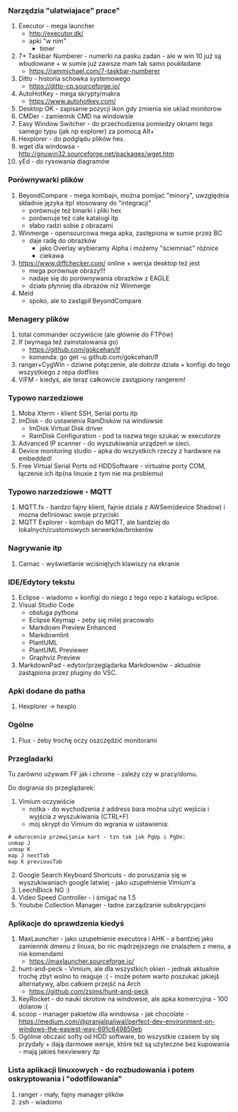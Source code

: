 ### Narzędzia "ulatwiajace" prace"

1. Executor - mega launcher
	- http://executor.dk/
	- apki "w nim"
		- timer <czas> <napis>		
2. 7+ Taskbar Numberer - numerki na pasku zadan - ale w win 10 już są wbudowane + w sumie już zawsze mam tak samo poukładane
	- https://rammichael.com/7-taskbar-numberer
3. Ditto - historia schowka systemowego
	- https://ditto-cp.sourceforge.io/
4. AutoHotKey - mega skrypty/makra
	- https://www.autohotkey.com/
5. Desktop OK - zapisanie pozycji ikon gdy zmienia sie uklad monitorow
6. CMDer - zamiennik CMD na windowsie
7. Easy Window Switcher - do przechodzenia pomiedzy oknami tego samego typu (jak np explorer) za pomocą Alt+`
8. Hexplorer - do podglądu plików hex.
9. wget dla windowsa - http://gnuwin32.sourceforge.net/packages/wget.htm
10. yEd - do rysowania diagramów

### Porównywarki plików

1. BeyondCompare - mega kombajn, można pomijać "minory", uwzględnia składnie języka itp! stosowany do "integracji"
	- porównuje też binarki i pliki hex
	- porównuje też całe katalogi itp
	- słabo radzi sobie z obrazami
2. Winmerge - opensourcowa mega apka, zastępiona w sumie przez BC
	- daje radę do obrazków
		- jako Overlay wybieramy Alpha i możemy "ściemniać" różnice
		- ciekawa
3. https://www.diffchecker.com/ online + wersja desktop też jest
	- mega porównuje obrazy!!!
	- nadaje się do porównywania obrazków z EAGLE
	- działa płynniej dla obrazów niż Winmerge
4. Meld 
	- spoko, ale to zastąpił BeyondCompare

### Menagery plików

1. total commander oczywiście (ale głównie do FTPów)
2. lf (wymaga też zainstalowania go)
   - https://github.com/gokcehan/lf 
   - komenda: go get -u github.com/gokcehan/lf
3. ranger+CygWin - dziwne połączenie, ale dobrze działa + konfigi do tego wszystkiego z repa dotfiles
4. ViFM - kiedyś, ale teraz całkowicie zastąpiony rangerem!

### Typowo narzedziowe

1. Moba Xterm - klient SSH, Serial portu itp
2. ImDisk - do ustawienia RamDisków na windowsie
	- ImDisk Virtual Disk driver
	- RamDisk Configuration - pod ta nazwa tego szukac w executorze
3. Advanced IP scanner - do wyszukiwania urządzeń w sieci.
4. Device monitoring studio - apka do wszystkich rzeczy z hardware na embedded!
5. Free Virtual Serial Ports od HDDSoftware - virtualne porty COM, łączenie ich itp(na linuxie z tym nie ma problemu)

### Typowo narzedziowe - MQTT

1. MQTT.fx - bardzo fajny klient, fajnie dziala z AWSem(device Shadow) i mozna definiowac swoje przyciski
2. MQTT Explorer - kombajn do MQTT, ale bardziej do lokalnych/customowych serwerków/brokerów

### Nagrywanie itp

1. Carnac - wyświetlanie wciśniętych klawiszy na ekranie

### IDE/Edytory tekstu

1. Eclipse - wiadomo + konfigi do niego z tego repo z katalogu eclipse.
2. Visual Studio Code
	- obsługa pythona
	- Eclipse Keymap - zeby się milej pracowało
	- Markdown Preview Enhanced
	- Markdownlint
	- PlantUML
	- PlantUML Previewer
	- Graphviz Preview
3. MarkdownPad - edytor/przeglądarka Markdownów - aktualnie zastąpiona przez pluginy do VSC.


### Apki dodane do patha

1. Hexplorer -> hexplo <nazwa pliku do uruchomienia>

### Ogólne

1. Flux - żeby trochę oczy oszczędzić monitorami

### Przegladarki

Tu zarówno używam FF jak i chrome - zależy czy w pracy/domu.

Do dogrania do przeglądarek:
1. Vimium oczywiście
	- notka - do wychodzenia z address bara można użyć wejścia i wyjścia z wyszukiwania (CTRL+F)
	- mój skrypt do Vimium do wgrania w ustawienia:
```
# odwrocenie przewijania kart - tzn tak jak PgUp i PgDn:
unmap J
unmap K
map J nextTab
map K previousTab
```
2. Google Search Keyboard Shortcuts - do poruszania się w wyszukiwaniach google latwiej - jako uzupełnienie Vimium'a
3. LeechBlock NG :)
4. Video Speed Controller - i śmigać na 1.5
5. Youtube Collection Manager - ładne zarządzanie subskrypcjami

### Aplikacje do sprawdzenia kiedyś

1. MaxLauncher - jako uzupełnienie executora i AHK - a bardziej jako zamiennik dmenu z linuxa, bo nic mądrzejszego nie znalazłem z menu, a nie komendami
	- https://maxlauncher.sourceforge.io/	
2. hunt-and-peck - Vimium, ale dla wszystkich okien - jednak aktualnie trochę zbyt wolno to reaguje :( - może potem warto poszukać jakiejś alternatywy, albo całkiem przejść na Arch
	- https://github.com/zsims/hunt-and-peck
3. KeyRocket - do nauki skrotow na windowsie, ale apka komercyjna - 100 dolarow :(
4. scoop - manager pakietów dla windowsa - jak chocolate - https://medium.com/@pranjalpaliwal/perfect-dev-environment-on-windows-the-easiest-way-691c649850eb
5. Ogólnie obczaić softy od HDD software, bo wszystkie czasem by się przydały + dają darmowe wersje, które też są użyteczne bez kupowania - mają jakieś hexviewery itp

### Lista aplikacji linuxowych - do rozbudowania i potem oskryptowania i "odotfilowania"

1. ranger - mały, fajny manager plików
2. zsh - wiadomo
